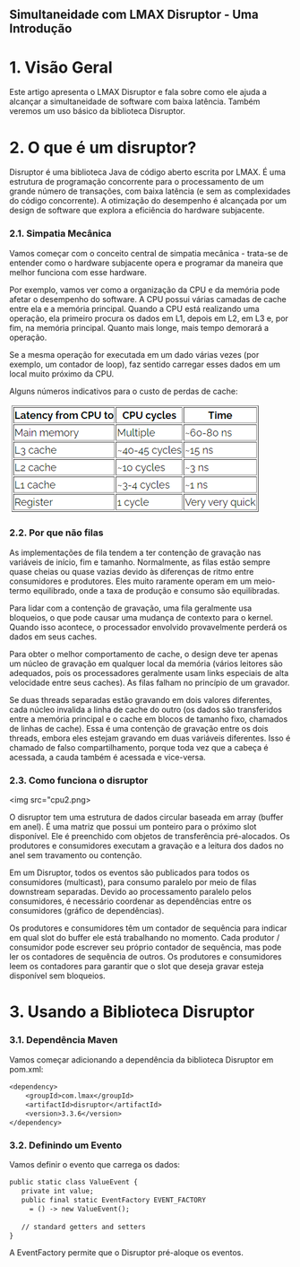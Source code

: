 ## Simultaneidade com LMAX Disruptor - Uma Introdução

# 1. Visão Geral
Este artigo apresenta o LMAX Disruptor e fala sobre como ele ajuda a alcançar a simultaneidade de software com baixa latência. Também veremos um uso básico da biblioteca Disruptor.

# 2. O que é um disruptor?
Disruptor é uma biblioteca Java de código aberto escrita por LMAX. É uma estrutura de programação concorrente para o processamento de um grande número de transações, com baixa latência (e sem as complexidades do código concorrente). A otimização do desempenho é alcançada por um design de software que explora a eficiência do hardware subjacente.

### 2.1. Simpatia Mecânica
Vamos começar com o conceito central de simpatia mecânica - trata-se de entender como o hardware subjacente opera e programar da maneira que melhor funciona com esse hardware.

Por exemplo, vamos ver como a organização da CPU e da memória pode afetar o desempenho do software. A CPU possui várias camadas de cache entre ela e a memória principal. Quando a CPU está realizando uma operação, ela primeiro procura os dados em L1, depois em L2, em L3 e, por fim, na memória principal. Quanto mais longe, mais tempo demorará a operação.

Se a mesma operação for executada em um dado várias vezes (por exemplo, um contador de loop), faz sentido carregar esses dados em um local muito próximo da CPU.

Alguns números indicativos para o custo de perdas de cache:

<img src="cpu.png">
     
### 2.2. Por que não filas
As implementações de fila tendem a ter contenção de gravação nas variáveis ​​de início, fim e tamanho. Normalmente, as filas estão sempre quase cheias ou quase vazias devido às diferenças de ritmo entre consumidores e produtores. Eles muito raramente operam em um meio-termo equilibrado, onde a taxa de produção e consumo são equilibradas.

Para lidar com a contenção de gravação, uma fila geralmente usa bloqueios, o que pode causar uma mudança de contexto para o kernel. Quando isso acontece, o processador envolvido provavelmente perderá os dados em seus caches.

Para obter o melhor comportamento de cache, o design deve ter apenas um núcleo de gravação em qualquer local da memória (vários leitores são adequados, pois os processadores geralmente usam links especiais de alta velocidade entre seus caches). As filas falham no princípio de um gravador.

Se duas threads separadas estão gravando em dois valores diferentes, cada núcleo invalida a linha de cache do outro (os dados são transferidos entre a memória principal e o cache em blocos de tamanho fixo, chamados de linhas de cache). Essa é uma contenção de gravação entre os dois threads, embora eles estejam gravando em duas variáveis diferentes. Isso é chamado de falso compartilhamento, porque toda vez que a cabeça é acessada, a cauda também é acessada e vice-versa. 
     
### 2.3. Como funciona o disruptor

<img src="cpu2.png>
          
O disruptor tem uma estrutura de dados circular baseada em array (buffer em anel). É uma matriz que possui um ponteiro para o próximo slot disponível. Ele é preenchido com objetos de transferência pré-alocados. Os produtores e consumidores executam a gravação e a leitura dos dados no anel sem travamento ou contenção.

Em um Disruptor, todos os eventos são publicados para todos os consumidores (multicast), para consumo paralelo por meio de filas downstream separadas. Devido ao processamento paralelo pelos consumidores, é necessário coordenar as dependências entre os consumidores (gráfico de dependências).

Os produtores e consumidores têm um contador de sequência para indicar em qual slot do buffer ele está trabalhando no momento. Cada produtor / consumidor pode escrever seu próprio contador de sequência, mas pode ler os contadores de sequência de outros. Os produtores e consumidores leem os contadores para garantir que o slot que deseja gravar esteja disponível sem bloqueios.

# 3. Usando a Biblioteca Disruptor
### 3.1. Dependência Maven
Vamos começar adicionando a dependência da biblioteca Disruptor em pom.xml:      
```
<dependency>
    <groupId>com.lmax</groupId>
    <artifactId>disruptor</artifactId>
    <version>3.3.6</version>
</dependency>          
```
### 3.2. Definindo um Evento
Vamos definir o evento que carrega os dados:

 ```
 public static class ValueEvent {
    private int value;
    public final static EventFactory EVENT_FACTORY 
      = () -> new ValueEvent();

    // standard getters and setters
}         
 ```
 A EventFactory permite que o Disruptor pré-aloque os eventos.
          
  
          
 

